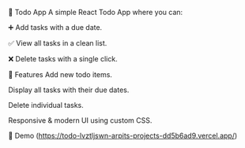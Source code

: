📝 Todo App
A simple React Todo App where you can:

➕ Add tasks with a due date.

✅ View all tasks in a clean list.

❌ Delete tasks with a single click.

🚀 Features
Add new todo items.

Display all tasks with their due dates.

Delete individual tasks.

Responsive & modern UI using custom CSS.

📸 Demo (https://todo-lvztljswn-arpits-projects-dd5b6ad9.vercel.app/)
